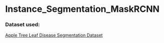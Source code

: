 # Instance_Segmentation_MaskRCNN

### Dataset used:
[Apple Tree Leaf Disease Segmentation Dataset](https://www.scidb.cn/en/detail?dataSetId=0e1f57004db842f99668d82183afd578&dataSetType=personal)


